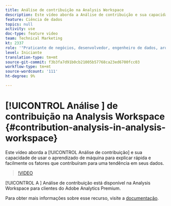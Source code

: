 ```yaml
---
title: Análise de contribuição na Analysis Workspace
description: Este vídeo aborda a Análise de contribuição e sua capacidade de usar o aprendizado de máquina para explicar de forma rápida e fácil os fatores que contribuíram para uma tendência em seus dados.
feature: Ciência de dados
topics: null
activity: use
doc-type: feature video
team: Technical Marketing
kt: 2337
role: '"Praticante de negócios, desenvolvedor, engenheiro de dados, arquiteto, arquiteto de dados, administrador, líder"'
level: Iniciante
translation-type: tm+mt
source-git-commit: f3b3fa7d91b0cb21005b57768ca23ed6700fcc03
workflow-type: tm+mt
source-wordcount: '111'
ht-degree: 9%

---
```



# [!UICONTROL Análise ] de contribuição na Analysis Workspace  {#contribution-analysis-in-analysis-workspace}

Este vídeo aborda a [!UICONTROL Análise de contribuição] e sua capacidade de usar o aprendizado de máquina para explicar rápida e facilmente os fatores que contribuíram para uma tendência em seus dados.

>[!VIDEO](https://video.tv.adobe.com/v/25443/?quality=12)

[!UICONTROL A ] Análise de contribuição está disponível na Analysis Workspace para clientes do Adobe Analytics Premium.

Para obter mais informações sobre esse recurso, visite a [documentação](https://marketing.adobe.com/resources/help/pt_BR/analytics/analysis-workspace/anomaly_detection.html).
